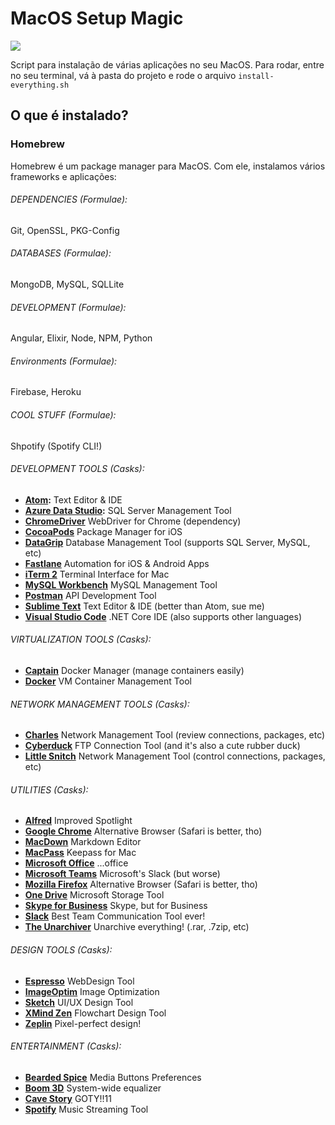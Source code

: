 # MacOS Setup Magic

![](https://66.media.tumblr.com/f90b9b50afe82b23c3185b90024958a6/tumblr_o4lyno0TPB1v8us28o1_400.gif)

Script para instalação de várias aplicações no seu MacOS. Para rodar, entre no seu terminal, vá à pasta do projeto e rode o arquivo `install-everything.sh`

## O que é instalado?

### Homebrew
Homebrew é um package manager para MacOS. Com ele, instalamos vários frameworks e aplicações:

###### DEPENDENCIES (Formulae):
Git, OpenSSL, PKG-Config

###### DATABASES (Formulae):
MongoDB, MySQL, SQLLite

###### DEVELOPMENT (Formulae):
Angular, Elixir, Node, NPM, Python

###### Environments (Formulae):
Firebase, Heroku

###### COOL STUFF (Formulae):
Shpotify (Spotify CLI!)

###### DEVELOPMENT TOOLS (Casks):  
* **[Atom](https://atom.io/):** Text Editor & IDE  
* **[Azure Data Studio](https://docs.microsoft.com/en-us/sql/azure-data-studio/):** SQL Server Management Tool  
* **[ChromeDriver](https://sites.google.com/a/chromium.org/chromedriver/home)** WebDriver for Chrome (dependency)  
* **[CocoaPods](https://cocoapods.org/)** Package Manager for iOS  
* **[DataGrip](https://www.jetbrains.com/datagrip/)** Database Management Tool (supports SQL Server, MySQL, etc)  
* **[Fastlane](https://fastlane.tools/)** Automation for iOS & Android Apps  
* **[iTerm 2](https://www.iterm2.com/)** Terminal Interface for Mac  
* **[MySQL Workbench](https://www.mysql.com/products/workbench/)** MySQL Management Tool  
* **[Postman](https://www.getpostman.com/)** API Development Tool  
* **[Sublime Text](https://www.sublimetext.com/3)** Text Editor & IDE (better than Atom, sue me)  
* **[Visual Studio Code](https://code.visualstudio.com/)** .NET Core IDE (also supports other languages)  
  
###### VIRTUALIZATION TOOLS (Casks):  
* **[Captain](https://getcaptain.co/)** Docker Manager (manage containers easily)  
* **[Docker](https://www.docker.com/community-edition)** VM Container Management Tool  
  
###### NETWORK MANAGEMENT TOOLS (Casks):  
* **[Charles](https://www.charlesproxy.com/)** Network Management Tool (review connections, packages, etc)  
* **[Cyberduck](https://cyberduck.io/)** FTP Connection Tool (and it's also a cute rubber duck)  
* **[Little Snitch](https://www.obdev.at/products/littlesnitch/index.html)** Network Management Tool (control connections, packages, etc)  
  
###### UTILITIES (Casks):  
* **[Alfred](https://www.alfredapp.com/)** Improved Spotlight  
* **[Google Chrome](https://www.google.com/chrome/)** Alternative Browser (Safari is better, tho)  
* **[MacDown](https://macdown.uranusjr.com/)** Markdown Editor  
* **[MacPass](https://macpass.github.io/)** Keepass for Mac  
* **[Microsoft Office](https://products.office.com/mac/microsoft-office-for-mac/)** ...office  
* **[Microsoft Teams](https://teams.microsoft.com/downloads)** Microsoft's Slack (but worse)  
* **[Mozilla Firefox](https://www.mozilla.org/firefox/)** Alternative Browser (Safari is better, tho)  
* **[One Drive](https://onedrive.live.com/)** Microsoft Storage Tool  
* **[Skype for Business](https://www.microsoft.com/en-us/download/details.aspx?id=54108)** Skype, but for Business  
* **[Slack](https://slack.com/)** Best Team Communication Tool ever!  
* **[The Unarchiver](https://theunarchiver.com/)** Unarchive everything! (.rar, .7zip, etc)  
  
###### DESIGN TOOLS (Casks):  
* **[Espresso](https://espressoapp.com/)** WebDesign Tool  
* **[ImageOptim](https://imageoptim.com/mac)** Image Optimization
* **[Sketch](https://www.sketchapp.com/)** UI/UX Design Tool  
* **[XMind Zen](https://www.xmind.net/zen/)** Flowchart Design Tool  
* **[Zeplin](https://zeplin.io/)** Pixel-perfect design!  
  
###### ENTERTAINMENT (Casks):  
* **[Bearded Spice](https://github.com/beardedspice/beardedspice/)** Media Buttons Preferences  
* **[Boom 3D](https://www.globaldelight.com/boom3d)** System-wide equalizer  
* **[Cave Story](https://www.cavestory.org/)** GOTY!!11  
* **[Spotify](https://www.spotify.com/)** Music Streaming Tool
